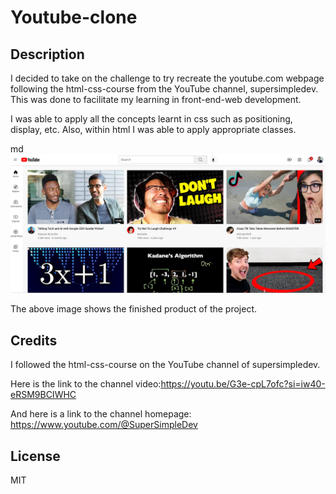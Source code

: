 # Youtube-clone

## Description

I decided to take on the challenge to try recreate the youtube.com webpage following the html-css-course from the YouTube channel, supersimpledev. This was done to facilitate my learning in front-end-web development.

I was able to apply all the concepts learnt in css such as positioning, display, etc. 
Also, within html I was able to apply appropriate classes.

md
    ![alt text](images/homepage.png)
    

The above image shows the finished product of the project.

## Credits

I followed the html-css-course on the YouTube channel of supersimpledev. 

Here is the link to the channel video:https://youtu.be/G3e-cpL7ofc?si=iw40-eRSM9BCIWHC

And here is a link to the channel homepage: https://www.youtube.com/@SuperSimpleDev

## License

MIT